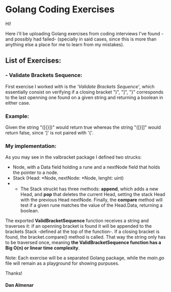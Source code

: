 # Golang Coding Exercises

Hi!

Here i'll be uploading Golang exercises from coding interviews I've found -and possibly had failed- (specially in said cases, since this is more than anything else a place for me to learn from my mistakes).

## List of Exercises:
### - **Validate Brackets Sequence**:
First exercise I worked with is the *'Validate Brackets Sequence'*, which essentially consist on verifying if a closing bracket ")", "]", "}" corresponds to the last openning one found on a given string and returning a boolean in either case.

### Example:
Given the string "([{}])" would return true whereas the string "([}]]" would return false, since ']' is not paired with '{'.

### My implementation:
As you may see in the valbracket package I defined two strucks:
- Node, with a Data field holding a rune and a nextNode field that holds the pointer to a node.
- Stack (Head: \*Node, nextNode: \*Node, lenght: uint)
- - The Stack struckt has three methods: **append**, which adds a new Head, and **pop** that deletes the current Head, setting the stack Head with the previous Head nextNode. Finally, the **compare** method will test if a given rune matches the value of the Head.Data, returning a boolean.

The exported **ValidBracketSequence** function receives a string and traverses it: if an openning bracket is found it will be appended to the brackets Stack -defined at the top of the function-. If a closing bracket is found, the bracket.compare() method is called. That way the string only has to be traversed once, meaning **the ValidBracketSequence function has a Big O(n) or linear time complexity**.  

Note: Each exercise will be a separated Golang package, while the *main.go* file will remain as a playground for showing purpuses.

Thanks!
#### Dan Almenar
